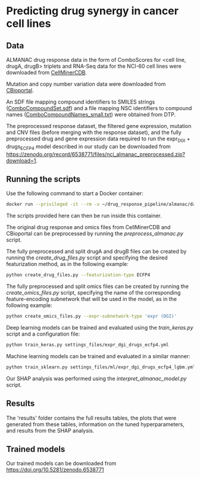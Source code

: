 # Predicting drug synergy in cancer cell lines

## Data
ALMANAC drug response data in the form of ComboScores for <cell line, drugA, drugB> triplets and RNA-Seq data for the NCI-60 cell lines were downloaded from [CellMinerCDB](https://discover.nci.nih.gov/rsconnect/cellminercdb/).

Mutation and copy number variation data were downloaded from [CBioportal](https://www.cbioportal.org/study/summary?id=cellline_nci60).

An SDF file mapping compound identifiers to SMILES strings ([ComboCompoundSet.sdf](https://wiki.nci.nih.gov/download/attachments/338237347/ComboCompoundSet.sdf?version=1&modificationDate=1493822360000&api=v2)) and a file mapping NSC identifiers to compound names ([ComboCompoundNames_small.txt](https://wiki.nci.nih.gov/download/attachments/338237347/ComboCompoundNames_small.txt?version=1&modificationDate=1493822467000&api=v2)) were obtained from DTP.

The preprocessed response dataset, the filtered gene expression, mutation and CNV files (before merging with the response 
dataset), and the fully preprocessed drug and gene expression data required to run the 
expr<sub>DGI</sub> + drugs<sub>ECFP4</sub> model described in our study can be downloaded from https://zenodo.org/record/6538771/files/nci_almanac_preprocessed.zip?download=1.   

## Running the scripts
Use the following command to start a Docker container: 
```bash
docker run --privileged -it --rm -v ~/drug_response_pipeline/almanac/data:/home/data -v ~/drug_response_pipeline/almanac/results:/home/results -v ~/drug_response_pipeline/almanac/scripts:/home/scripts drpred_tool
``` 
The scripts provided here can then be run inside this container. 

The original drug response and omics files from CellMinerCDB and CBioportal can be preprocessed by running the *preprocess_almanac.py* script.

The fully preprocessed and split drugA and drugB files can be created by running the *create_drug_files.py* script and 
specifying the desired featurization method, as in the following example:
```bash
python create_drug_files.py --featurization-type ECFP4
``` 

The fully preprocessed and split omics files can be created by running the *create_omics_files.py* script, specifying 
the name of the corresponding feature-encoding subnetwork that will be used in the model, as in the following example:
```bash
python create_omics_files.py --expr-subnetwork-type 'expr (DGI)'
``` 

Deep learning models can be trained and evaluated using the *train_keras.py* script and a configuration file: 
```bash
python train_keras.py settings_files/expr_dgi_drugs_ecfp4.yml
``` 

Machine learning models can be trained and evaluated in a similar manner:
```bash
python train_sklearn.py settings_files/ml/expr_dgi_drugs_ecfp4_lgbm.yml
``` 

Our SHAP analysis was performed using the *interpret_almanac_model.py* script.


## Results
The 'results' folder contains the full results tables, the plots that were generated from these tables, information on the 
tuned hyperparameters, and results from the SHAP analysis.

## Trained models
Our trained models can be downloaded from https://doi.org/10.5281/zenodo.6538771
